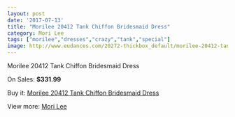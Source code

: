 ```yaml
---
layout: post
date: '2017-07-13'
title: "Morilee 20412 Tank Chiffon Bridesmaid Dress"
category: Mori Lee
tags: ["morilee","dresses","crazy","tank","special"]
image: http://www.eudances.com/20272-thickbox_default/morilee-20412-tank-chiffon-bridesmaid-dress.jpg
---
```

Morilee 20412 Tank Chiffon Bridesmaid Dress

On Sales: **$331.99**
<a href="https://www.eudances.com/en/mori-lee/6076-morilee-20412-tank-chiffon-bridesmaid-dress.html"><amp-img layout="responsive" width="600" height="600" src="//www.eudances.com/20272-thickbox_default/morilee-20412-tank-chiffon-bridesmaid-dress.jpg" alt="Morilee 20412 Tank Chiffon Bridesmaid Dress 0" /></a>
<a href="https://www.eudances.com/en/mori-lee/6076-morilee-20412-tank-chiffon-bridesmaid-dress.html"><amp-img layout="responsive" width="600" height="600" src="//www.eudances.com/20274-thickbox_default/morilee-20412-tank-chiffon-bridesmaid-dress.jpg" alt="Morilee 20412 Tank Chiffon Bridesmaid Dress 1" /></a>
<a href="https://www.eudances.com/en/mori-lee/6076-morilee-20412-tank-chiffon-bridesmaid-dress.html"><amp-img layout="responsive" width="600" height="600" src="//www.eudances.com/20273-thickbox_default/morilee-20412-tank-chiffon-bridesmaid-dress.jpg" alt="Morilee 20412 Tank Chiffon Bridesmaid Dress 2" /></a>

Buy it: [Morilee 20412 Tank Chiffon Bridesmaid Dress](https://www.eudances.com/en/mori-lee/6076-morilee-20412-tank-chiffon-bridesmaid-dress.html "Morilee 20412 Tank Chiffon Bridesmaid Dress")

View more: [Mori Lee](https://www.eudances.com/en/65-mori-lee "Mori Lee")